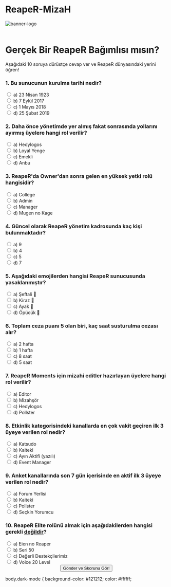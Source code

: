 # ReapeR-MizaH
![banner-logo](https://github.com/user-attachments/assets/a71e4319-bc97-447c-83b7-815e5ab9837d)
<body>
  <header></header>
  <div class="container">
    <h1>Gerçek Bir ReapeR Bağımlısı mısın?</h1>
    <p>Aşağıdaki 10 soruya dürüstçe cevap ver ve ReapeR dünyasındaki yerini öğren!</p>
    <form id="quizForm">
      <div class="question">
        <h3>1. Bu sunucunun kurulma tarihi nedir?</h3>
        <label><input type="radio" name="q1" value="0" /> a) 23 Nisan 1923</label><br />
        <label><input type="radio" name="q1" value="0" /> b) 7 Eylül 2017</label><br />
        <label><input type="radio" name="q1" value="10" /> c) 1 Mayıs 2018</label><br />
        <label><input type="radio" name="q1" value="0" /> d) 25 Şubat 2019</label>
      </div>
      <div class="question">
        <h3>2. Daha önce yönetimde yer almış fakat sonrasında yollarını ayırmış üyelere hangi rol verilir?</h3>
        <label><input type="radio" name="q2" value="0" /> a) Hedylogos</label><br />
        <label><input type="radio" name="q2" value="0" /> b) Loyal Yenge</label><br />
        <label><input type="radio" name="q2" value="10" /> c) Emekli</label><br />
        <label><input type="radio" name="q2" value="0" /> d) Anbu</label>
      </div>
      <div class="question">
        <h3>3. ReapeR'da Owner'dan sonra gelen en yüksek yetki rolü hangisidir?</h3>
        <label><input type="radio" name="q3" value="0" /> a) College</label><br />
        <label><input type="radio" name="q3" value="0" /> b) Admin</label><br />
        <label><input type="radio" name="q3" value="0" /> c) Manager</label><br />
        <label><input type="radio" name="q3" value="10" /> d) Mugen no Kage</label>
      </div>
      <div class="question">
        <h3>4. Güncel olarak ReapeR yönetim kadrosunda kaç kişi bulunmaktadır?</h3>
        <label><input type="radio" name="q4" value="0" /> a) 9</label><br />
        <label><input type="radio" name="q4" value="10" /> b) 4</label><br />
        <label><input type="radio" name="q4" value="0" /> c) 5</label><br />
        <label><input type="radio" name="q4" value="0" /> d) 7</label>
      </div>
      <div class="question">
        <h3>5. Aşağıdaki emojilerden hangisi ReapeR sunucusunda yasaklanmıştır?</h3>
        <label><input type="radio" name="q5" value="0" /> a) Şeftali 🍑</label><br />
        <label><input type="radio" name="q5" value="0" /> b) Kiraz 🍒</label><br />
        <label><input type="radio" name="q5" value="10" /> c) Ayak 🦶</label><br />
        <label><input type="radio" name="q5" value="0" /> d) Öpücük 💋</label>
      </div>
      <div class="question">
        <h3>6. Toplam ceza puanı 5 olan biri, kaç saat susturulma cezası alır?</h3>
        <label><input type="radio" name="q6" value="0" /> a) 2 hafta</label><br />
        <label><input type="radio" name="q6" value="0" /> b) 1 hafta</label><br />
        <label><input type="radio" name="q6" value="0" /> c) 8 saat</label><br />
        <label><input type="radio" name="q6" value="10" /> d) 5 saat</label>
      </div>
      <div class="question">
        <h3>7. ReapeR Moments için mizahi editler hazırlayan üyelere hangi rol verilir?</h3>
        <label><input type="radio" name="q7" value="0" /> a) Editor</label><br />
        <label><input type="radio" name="q7" value="10" /> b) Mizahşör</label><br />
        <label><input type="radio" name="q7" value="0" /> c) Hedylogos</label><br />
        <label><input type="radio" name="q7" value="0" /> d) Pollster</label>
      </div>
      <div class="question">
        <h3>8. Etkinlik kategorisindeki kanallarda en çok vakit geçiren ilk 3 üyeye verilen rol nedir?</h3>
        <label><input type="radio" name="q8" value="10" /> a) Katsudo</label><br />
        <label><input type="radio" name="q8" value="0" /> b) Kaiteki</label><br />
        <label><input type="radio" name="q8" value="0" /> c) Ayın Aktifi (yazılı)</label><br />
        <label><input type="radio" name="q8" value="0" /> d) Event Manager</label>
      </div>
      <div class="question">
        <h3>9. Anket kanallarında son 7 gün içerisinde en aktif ilk 3 üyeye verilen rol nedir?</h3>
        <label><input type="radio" name="q9" value="0" /> a) Forum Yerlisi</label><br />
        <label><input type="radio" name="q9" value="0" /> b) Kaiteki</label><br />
        <label><input type="radio" name="q9" value="10" /> c) Pollster</label><br />
        <label><input type="radio" name="q9" value="0" /> d) Seçkin Yorumcu</label>
      </div>
      <div class="question">
        <h3>10. ReapeR Elite rolünü almak için aşağıdakilerden hangisi gerekli <u>değildir</u>?</h3>
        <label><input type="radio" name="q10" value="0" /> a) Eien no Reaper</label><br />
        <label><input type="radio" name="q10" value="0" /> b) Seri 50</label><br />
        <label><input type="radio" name="q10" value="10" /> c) Değerli Destekçilerimiz</label><br />
        <label><input type="radio" name="q10" value="0" /> d) Voice 20 Level</label>
      </div>
      <div style="text-align: center;">
        <button type="button" onclick="calculateScore()">Gönder ve Skorunu Gör!</button>
      </div>
    </form>
    <div class="result" id="result"></div>
  </div>
  <script>
    function calculateScore() {
      let score = 0;
      const form = document.forms["quizForm"];
      for (let i = 1; i <= 10; i++) {
        const answer = form[`q${i}`].value;
        if (answer) score += parseInt(answer);
      }
      let message = "";
      if (score >= 85) {
        message = `🔱 <b>${score} puan</b>: Gerçek bir <span style="color: #ffcc00">ReapeRist</span>!<br>Sen bu sunucunun hem hafızası hem ruhusun! Osman bile seninle gurur duyar.`;
      } else if (score >= 65) {
        message = `✨ <b>${score} puan</b>: Takılıyorsun ama biraz daha aktif olmalısın!<br>Seslere gir, emote spamle... ReapeR seni bekliyor.`;
      } else {
        message = `🌱 <b>${score} puan</b>: Henüz bir ReapeRist sayılmazsın ama...<br>Potansiyel var! Biraz daha takıl, yönetim gözünü dikmiş olabilir.`;
      }
      document.getElementById("result").innerHTML = message;
    }
  </script>
</body>
body.dark-mode {
    background-color: #121212;
    color: #ffffff;
    
